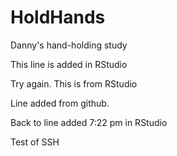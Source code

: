 # HoldHands
Danny's hand-holding study

This line is added in RStudio

Try again. This is from RStudio

Line added from github.

Back to line added 7:22 pm in RStudio

Test of SSH